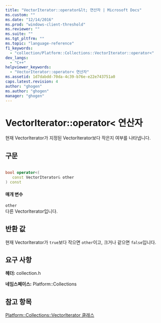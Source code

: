 ```yaml
---
title: "VectorIterator::operator&lt; 연산자 | Microsoft Docs"
ms.custom: ""
ms.date: "12/14/2016"
ms.prod: "windows-client-threshold"
ms.reviewer: ""
ms.suite: ""
ms.tgt_pltfrm: ""
ms.topic: "language-reference"
f1_keywords: 
  - "collection/Platform::Collections::VectorIterator::operator<"
dev_langs: 
  - "C++"
helpviewer_keywords: 
  - "VectorIterator::operator< 연산자"
ms.assetid: 1d7dabdd-70da-4c39-b76e-e22e743751a0
caps.latest.revision: 4
author: "ghogen"
ms.author: "ghogen"
manager: "ghogen"
---
```

# VectorIterator::operator&lt; 연산자
현재 VectorIterator가 지정된 VectorIterator보다 작은지 여부를 나타냅니다.  
  
## 구문  
  
```cpp  
  
bool operator<(  
   const VectorIterator& other  
) const   
```  
  
#### 매개 변수  
 `other`  
 다른 VectorIterator입니다.  
  
## 반환 값  
 현재 VectorIterator가 `true`보다 작으면 `other`이고, 크거나 같으면 `false`입니다.  
  
## 요구 사항  
 **헤더:** collection.h  
  
 **네임스페이스:** Platform::Collections  
  
## 참고 항목  
 [Platform::Collections::VectorIterator 클래스](../cppcx/platform-collections-vectoriterator-class.md)